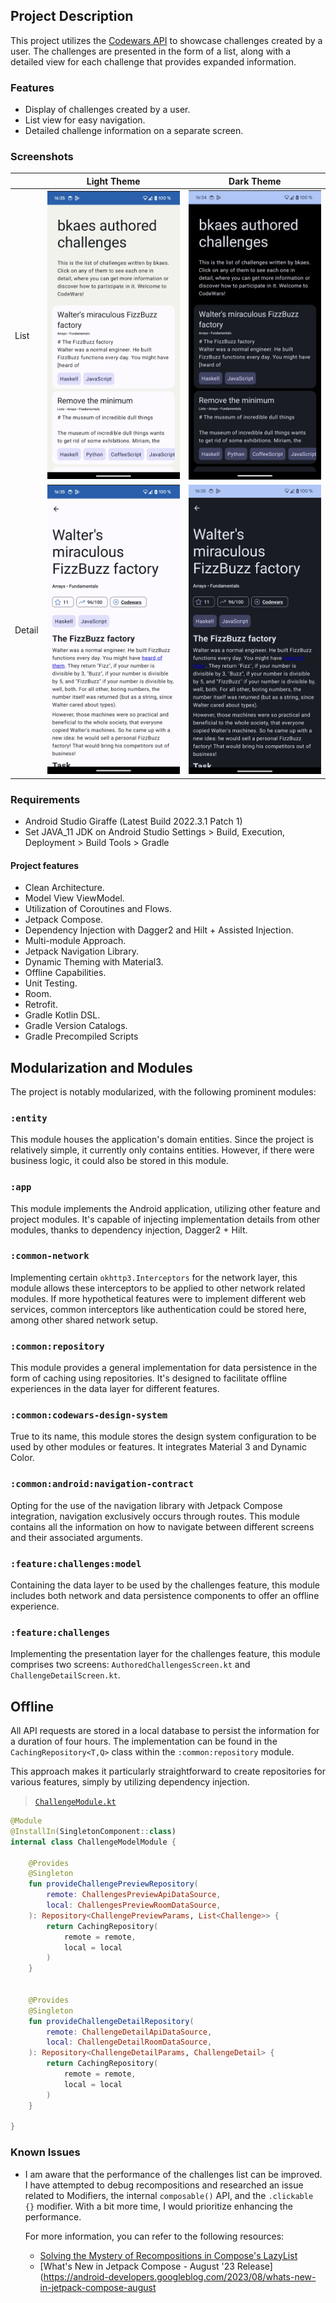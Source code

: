 ## Project Description

This project utilizes the [Codewars API](https://dev.codewars.com/#introduction) to showcase challenges created by a user. The challenges are presented in the form of a list, along with a detailed view for each challenge that provides expanded information.

### Features

- Display of challenges created by a user.
- List view for easy navigation.
- Detailed challenge information on a separate screen.

### Screenshots

|           | Light Theme                                     | Dark Theme                                     |
|-----------|-------------------------------------------------|------------------------------------------------|
| List      | <img src="art/list-light.png" width="400"/>     | <img src="art/list-dark.png" width="400"/>     |
| Detail    | <img src="art/detail-light.png" width="400"/>   | <img src="art/detail-dark.png" width="400"/>   |

### Requirements

- Android Studio Giraffe (Latest Build 2022.3.1 Patch 1)
- Set JAVA_11 JDK on Android Studio Settings > Build, Execution, Deployment > Build Tools > Gradle 

#### Project features

- Clean Architecture.
- Model View ViewModel.
- Utilization of Coroutines and Flows.
- Jetpack Compose.
- Dependency Injection with Dagger2 and Hilt + Assisted Injection.
- Multi-module Approach.
- Jetpack Navigation Library.
- Dynamic Theming with Material3.
- Offline Capabilities.
- Unit Testing.
- Room.
- Retrofit.
- Gradle Kotlin DSL.
- Gradle Version Catalogs.
- Gradle Precompiled Scripts

## Modularization and Modules

The project is notably modularized, with the following prominent modules:

### `:entity`

This module houses the application's domain entities. Since the project is relatively simple, it currently only contains entities. However, if there were business logic, it could also be stored in this module.

### `:app`

This module implements the Android application, utilizing other feature and project modules. It's capable of injecting implementation details from other modules, thanks to dependency injection, Dagger2 + Hilt.

### `:common-network`

Implementing certain `okhttp3.Interceptors` for the network layer, this module allows these interceptors to be applied to other network related modules. If more hypothetical features were to implement different web services, common interceptors like authentication could be stored here, among other shared network setup.

### `:common:repository`

This module provides a general implementation for data persistence in the form of caching using repositories. It's designed to facilitate offline experiences in the data layer for different features.

### `:common:codewars-design-system`

True to its name, this module stores the design system configuration to be used by other modules or features. It integrates Material 3 and Dynamic Color.

### `:common:android:navigation-contract`

Opting for the use of the navigation library with Jetpack Compose integration, navigation exclusively occurs through routes. This module contains all the information on how to navigate between different screens and their associated arguments.

### `:feature:challenges:model`

Containing the data layer to be used by the challenges feature, this module includes both network and data persistence components to offer an offline experience.

### `:feature:challenges`

Implementing the presentation layer for the challenges feature, this module comprises two screens: `AuthoredChallengesScreen.kt` and `ChallengeDetailScreen.kt`.

## Offline

All API requests are stored in a local database to persist the information for a duration of four hours. The implementation can be found in the `CachingRepository<T,Q>` class within the `:common:repository` module.

This approach makes it particularly straightforward to create repositories for various features, simply by utilizing dependency injection.

> [`ChallengeModule.kt`](https://github.com/saulmm/codewars/blob/3efc3474655133fc950ba3f5a2af5d5739eb0e6f/feature/challenges/model/src/main/java/com/saulmm/feature/challenges/model/di/ChallengeModelModule.kt)
```kotlin
@Module
@InstallIn(SingletonComponent::class)
internal class ChallengeModelModule {

    @Provides
    @Singleton
    fun provideChallengePreviewRepository(
        remote: ChallengesPreviewApiDataSource,
        local: ChallengesPreviewRoomDataSource,
    ): Repository<ChallengePreviewParams, List<Challenge>> {
        return CachingRepository(
            remote = remote,
            local = local
        )
    }


    @Provides
    @Singleton
    fun provideChallengeDetailRepository(
        remote: ChallengeDetailApiDataSource,
        local: ChallengeDetailRoomDataSource,
    ): Repository<ChallengeDetailParams, ChallengeDetail> {
        return CachingRepository(
            remote = remote,
            local = local
        )
    }

}
```

### Known Issues

- I am aware that the performance of the challenges list can be improved. I have attempted to debug recompositions and researched an issue related to Modifiers, the internal `composable()` API, and the `.clickable {}` modifier. With a bit more time, I would prioritize enhancing the performance.

  For more information, you can refer to the following resources:

    - [Solving the Mystery of Recompositions in Compose's LazyList](https://blog.shreyaspatil.dev/solving-the-mystery-of-recompositions-in-composes-lazylist)
    - [What's New in Jetpack Compose - August '23 Release](https://android-developers.googleblog.com/2023/08/whats-new-in-jetpack-compose-august
